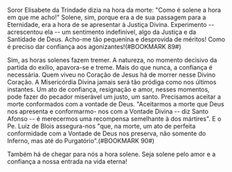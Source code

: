 Soror Elisabete da Trindade dizia na hora da morte: "Como é solene a hora em que me acho!" Solene, sim, porque era a de sua passagem para a Eternidade, era a hora de se apresentar à Justiça Divina. Experimento -- acrescentou ela -- um sentimento indefinível, algo da Justiça e da Santidade de Deus. Acho-me tão pequenina e desprovida de méritos! Como é preciso dar confiança aos agonizantes!(#BOOKMARK 89#)

Sim, as horas solenes fazem tremer. A natureza, no momento decisivo da partida do exílio, apavora-se e treme. Mais do que nunca, a confiança é necessária. Quem viveu no Coração de Jesus há de morrer nesse Divino Coração. A Misericórdia Divina jamais será tão pródiga como nos últimos instantes. Um ato de confiança, resignação e amor, nesses momentos, pode fazer do pecador miserável um justo, um santo. Precisamos aceitar a morte conformados com a vontade de Deus. "Aceitarmos a morte que Deus nos apresenta e conformarmo- nos com a Vontade Divina -- diz Santo Afonso -- é merecermos uma recompensa semelhante à dos mártires". E o Pe. Luiz de Blois assegura-nos "que, na morte, um ato de perfeita conformidade com a Vontade de Deus nos preserva, não somente do Inferno, mas até do Purgatório".(#BOOKMARK 90#)

Também há de chegar para nós a hora solene. Seja solene pelo amor e a confiança a nossa entrada na vida eterna!